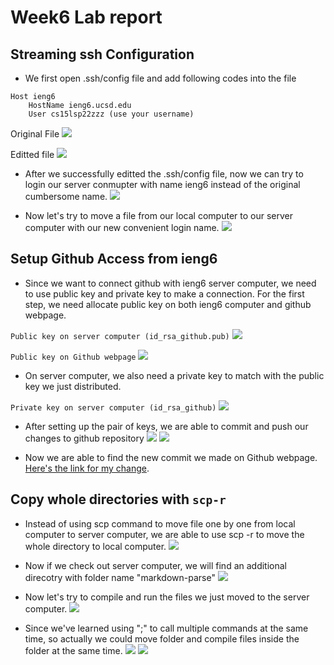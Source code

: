 # Week6  Lab report

## Streaming ssh Configuration
* We first open .ssh/config file and add following codes into the file 
```
Host ieng6
    HostName ieng6.ucsd.edu
    User cs15lsp22zzz (use your username)
```

Original File
![](Blank-config-file.png)

Editted file
![](Edited-blank-file.png)

* After we successfully editted the .ssh/config file, now we can try to login our server conmupter with name ieng6 instead of the original cumbersome name.
![](Easy-login.png)

* Now let's try to move a file from our local computer to our server computer with our new convenient login name.
![](Copy-file.png)

## Setup Github Access from ieng6
* Since we want to connect github with ieng6 server computer, we need to use public key and private key to make a connection. For the first step, we need allocate public key on both ieng6 computer and github webpage. 

`Public key on server computer (id_rsa_github.pub)`
![](Public-key-server.png)

`Public key on Github webpage`
![](Public-key-Github.png)

* On server computer, we also need a private key to match with the public key we just distributed.

`Private key on server computer (id_rsa_github)`
![](Public-key-server.png)

* After setting up the pair of keys, we are able to commit and push our changes to github repository
![](Successful-commit.png)
![](Successful-push.png) 

* Now we are able to find the new commit we made on Github webpage.
[Here's the link for my change](https://github.com/HaohanZou/markdown-parser/commit/f85aa7e3651a7d720217194df8f0a0f11ec07464).




## Copy whole directories with `scp-r`
* Instead of using scp command to move file one by one from local computer to server computer, we are able to use scp -r to move the whole directory to local computer. 
![](scp-r-move-directory.png)

* Now if we check out server computer, we will find an additional direcotry with folder name "markdown-parse"
![](Updated-directory.png)

* Now let's try to compile and run the files we just moved to the server computer.
![](Test-files.png)

* Since we've learned using ";" to call multiple commands at the same time, so actually we could move folder and compile files inside the folder at the same time. 
![](continued1.png)
![](continued2.png)



